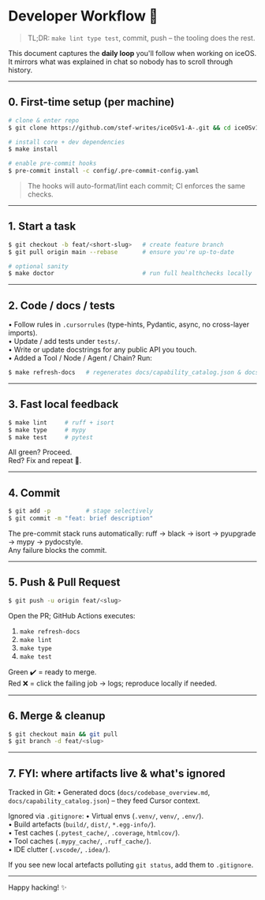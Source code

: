 # Developer Workflow 🚀

> TL;DR: `make lint type test`, commit, push – the tooling does the rest.

This document captures the **daily loop** you'll follow when working on iceOS.
It mirrors what was explained in chat so nobody has to scroll through history.

---

## 0. First-time setup (per machine)

```bash
# clone & enter repo
$ git clone https://github.com/stef-writes/iceOSv1-A-.git && cd iceOSv1-A-

# install core + dev dependencies
$ make install

# enable pre-commit hooks
$ pre-commit install -c config/.pre-commit-config.yaml
```

> The hooks will auto-format/lint each commit; CI enforces the same checks.

---

## 1. Start a task

```bash
$ git checkout -b feat/<short-slug>   # create feature branch
$ git pull origin main --rebase       # ensure you're up-to-date

# optional sanity
$ make doctor                         # run full healthchecks locally
```

---

## 2. Code / docs / tests

• Follow rules in `.cursorrules` (type-hints, Pydantic, async, no cross-layer imports).  
• Update / add tests under `tests/`.  
• Write or update docstrings for any public API you touch.  
• Added a Tool / Node / Agent / Chain?  Run:

```bash
$ make refresh-docs   # regenerates docs/capability_catalog.json & docs/codebase_overview.md
```

---

## 3. Fast local feedback

```bash
$ make lint     # ruff + isort
$ make type     # mypy
$ make test     # pytest
```
All green? Proceed.  
Red? Fix and repeat 🔄.

---

## 4. Commit

```bash
$ git add -p          # stage selectively
$ git commit -m "feat: brief description"
```
The pre-commit stack runs automatically:
ruff → black → isort → pyupgrade → mypy → pydocstyle.  
Any failure blocks the commit.

---

## 5. Push & Pull Request

```bash
$ git push -u origin feat/<slug>
```
Open the PR; GitHub Actions executes:
1. `make refresh-docs`  
2. `make lint`  
3. `make type`  
4. `make test`

Green ✔️ = ready to merge.  
Red ❌ = click the failing job → logs; reproduce locally if needed.

---

## 6. Merge & cleanup

```bash
$ git checkout main && git pull
$ git branch -d feat/<slug>
```

---

## 7. FYI: where artifacts live & what's ignored

Tracked in Git:
• Generated docs (`docs/codebase_overview.md`, `docs/capability_catalog.json`) – they feed Cursor context.

Ignored via `.gitignore`:
• Virtual envs (`.venv/`, `venv/`, `.env/`).  
• Build artefacts (`build/`, `dist/`, `*.egg-info/`).  
• Test caches (`.pytest_cache/`, `.coverage`, `htmlcov/`).  
• Tool caches (`.mypy_cache/`, `.ruff_cache/`).  
• IDE clutter (`.vscode/`, `.idea/`).

If you see new local artefacts polluting `git status`, add them to `.gitignore`.

---

Happy hacking! ✨ 